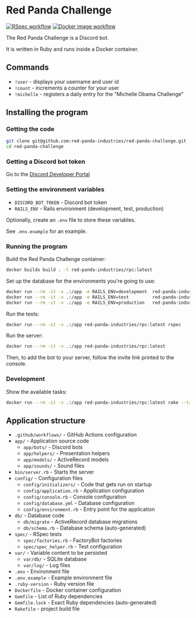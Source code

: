 # Red Panda Challenge

[![RSpec workflow](https://github.com/red-panda-industries/red-panda-challenge/actions/workflows/rspec.yml/badge.svg)](https://github.com/red-panda-industries/red-panda-challenge/actions/workflows/rspec.yml) [![Docker image workflow](https://github.com/red-panda-industries/red-panda-challenge/actions/workflows/docker-image.yml/badge.svg)](https://github.com/red-panda-industries/red-panda-challenge/actions/workflows/docker-image.yml)

The Red Panda Challenge is a Discord bot.

It is written in Ruby and runs inside a Docker container.

## Commands

- `!user` - displays your username and user id
- `!count` - increments a counter for your user
- `!michelle` - registers a daily entry for the "Michelle Obama Challenge"

## Installing the program

### Getting the code

```bash
git clone git@github.com:red-panda-industries/red-panda-challenge.git
cd red-panda-challenge
```

### Getting a Discord bot token

Go to the [Discord Developer Portal](https://discord.com/developers/applications)

### Setting the environment variables

- `DISCORD_BOT_TOKEN` - Discord bot token
- `RAILS_ENV` - Rails environment (development, test, production)

Optionally, create an `.env` file to store these variables.

See `.env.example` for an example.

### Running the program

Build the Red Panda Challenge container:
```bash
docker buildx build . -t red-panda-industries/rpc:latest
```

Set up the database for the environments you're going to use:
```bash
docker run --rm -it -v .:/app -e RAILS_ENV=development  red-panda-industries/rpc:latest rake db:setup
docker run --rm -it -v .:/app -e RAILS_ENV=test         red-panda-industries/rpc:latest rake db:setup
docker run --rm -it -v .:/app -e RAILS_ENV=production   red-panda-industries/rpc:latest rake db:setup
```

Run the tests:
```bash
docker run --rm -it -v .:/app red-panda-industries/rpc:latest rspec
```

Run the server:
```bash
docker run --rm -it -v .:/app red-panda-industries/rpc:latest
```

Then, to add the bot to your server, follow the invite link printed to the console.

### Development

Show the available tasks:
```bash
docker run --rm -it -v .:/app red-panda-industries/rpc:latest rake --tasks
```

## Application structure

- `.github/workflows/` - GitHub Actions configuration
- `app/` - Application source code
  - `app/bots/` - Discord bots
  - `app/helpers/` - Presentation helpers
  - `app/models/` - ActiveRecord models
  - `app/sounds/` - Sound files
- `bin/server.rb` - Starts the server
- `config/` - Configuration files
  - `config/initializers/` - Code that gets run on startup
  - `config/application.rb` - Application configuration
  - `config/console.rb` - Console configuration
  - `config/database.yml` - Database configuration
  - `config/environment.rb` - Entry point for the application
- `db/` - Database code
  - `db/migrate` - ActiveRecord database migrations
  - `db/schema.rb` - Database schema (auto-generated)
- `spec/` - RSpec tests
  - `spec/factories.rb` - FactoryBot factories
  - `spec/spec_helper.rb` - Test configuration
- `var/` - Variable content to be persisted
  - `var/db/` - SQLite database
  - `var/log/` - Log files
- `.env` - Environment file
- `.env.example` - Example environment file
- `.ruby-version` - Ruby version file
- `Dockerfile` - Docker container configuration
- `Gemfile` - List of Ruby dependencies
- `Gemfile.lock` - Exact Ruby dependencies (auto-generated)
- `Rakefile` - project build file
